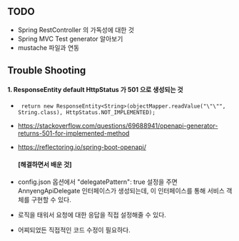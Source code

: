 ## TODO
* Spring RestController 의 가독성에 대한 것
* Spring MVC Test generator 알아보기
* mustache 파일과 연동 


## Trouble Shooting
#### 1. ResponseEntity default HttpStatus 가 501 으로 생성되는 것
  * ` return new ResponseEntity<String>(objectMapper.readValue("\"\"", String.class), HttpStatus.NOT_IMPLEMENTED);`
  * https://stackoverflow.com/questions/69688941/openapi-generator-returns-501-for-implemented-method
  * https://reflectoring.io/spring-boot-openapi/

    #### [해결하면서 배운 것]
  * config.json 옵션에서  "delegatePattern": true 설정을 주면 AnnyengApiDelegate 인터페이스가 생성되는데, 이 인터페이스를 통해 서비스 객체를 구현할 수 있다. 
  * 로직을 태워서 요청에 대한 응답을 직접 설정해줄 수 있다.  
  * 어찌되었든 직접적인 코드 수정이 필요하다. 



